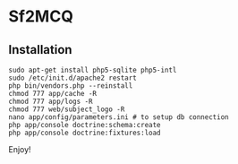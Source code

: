 Sf2MCQ
======

Installation
--------------

	sudo apt-get install php5-sqlite php5-intl
	sudo /etc/init.d/apache2 restart
	php bin/vendors.php --reinstall
	chmod 777 app/cache -R
	chmod 777 app/logs -R
	chmod 777 web/subject_logo -R
	nano app/config/parameters.ini # to setup db connection
	php app/console doctrine:schema:create
	php app/console doctrine:fixtures:load

Enjoy!
